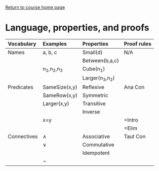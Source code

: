 <a name="top"></a> [Return to course home page](./index.md)

Language, properties, and proofs
================================

|Vocabulary|Examples|Properties|Proof rules|
|:---------|:-------|:---------|:----------|
|Names|a, b, c|Small(d)|N/A|
|||Between(b,a,c)||
||n<sub>1</sub>,n<sub>2</sub>,n<sub>3</sub>|Cube(n<sub>1</sub>)||
|||Larger(n<sub>3</sub>,n<sub>2</sub>)||
|Predicates|SameSize(x,y)|Reflexive|Ana Con|
||SameRow(x,y)|Symmetric||
||Larger(x,y)|Transitive||
|||Inverse||
||x=y||=Intro|
||||=Elim|
|Connectives|∧|Associative|Taut Con|
||∨|Commutative||
|||Idempotent||
||¬|||


